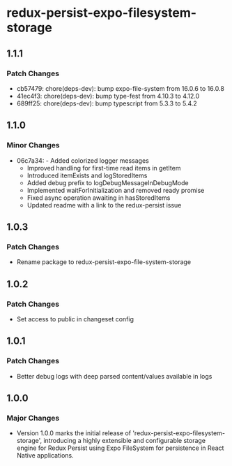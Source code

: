 # redux-persist-expo-filesystem-storage

## 1.1.1

### Patch Changes

- cb57479: chore(deps-dev): bump expo-file-system from 16.0.6 to 16.0.8
- 41ec4f3: chore(deps-dev): bump type-fest from 4.10.3 to 4.12.0
- 689ff25: chore(deps-dev): bump typescript from 5.3.3 to 5.4.2

## 1.1.0

### Minor Changes

- 06c7a34: - Added colorized logger messages
  - Improved handling for first-time read items in getItem
  - Introduced itemExists and logStoredItems
  - Added debug prefix to logDebugMessageInDebugMode
  - Implemented waitForInitialization and removed ready promise
  - Fixed async operation awaiting in hasStoredItems
  - Updated readme with a link to the redux-persist issue

## 1.0.3

### Patch Changes

- Rename package to redux-persist-expo-file-system-storage

## 1.0.2

### Patch Changes

- Set access to public in changeset config

## 1.0.1

### Patch Changes

- Better debug logs with deep parsed content/values available in logs

## 1.0.0

### Major Changes

- Version 1.0.0 marks the initial release of 'redux-persist-expo-filesystem-storage', introducing a highly extensible and configurable storage engine for Redux Persist using Expo FileSystem for persistence in React Native applications.
